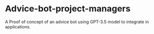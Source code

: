 # Advice-bot-project-managers
A Proof of concept of an advice bot using GPT-3.5 model to integrate in applications.
